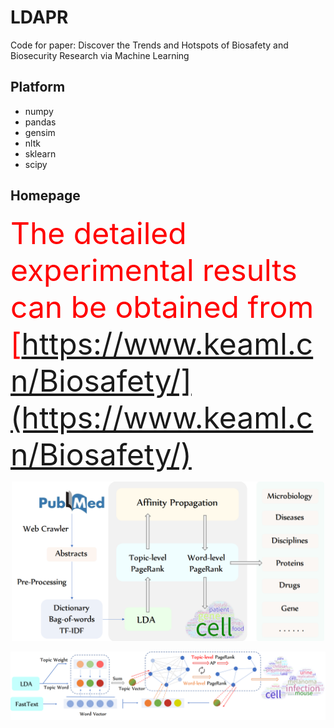 # LDAPR
Code for paper: Discover the Trends and Hotspots of Biosafety and Biosecurity Research via Machine Learning

## Platform
- numpy
- pandas
- gensim
- nltk
- sklearn
- scipy

## Homepage
<font size=15 color=red>The detailed experimental results can be obtained from [https://www.keaml.cn/Biosafety/](https://www.keaml.cn/Biosafety/)</font>
<p align="center"><img src="/image/Framework.png" width="500"></p>
<p align="center"><img src="/image/LDAPR.png"></p>
